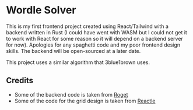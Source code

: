 # Wordle Solver

This is my first frontend project created using React/Tailwind with a backend written in Rust (I could have went with WASM but I could not get it to work with React for some reason so it will depend on a backend server for now). Apologies for any spaghetti code and my poor frontend design skills. The backend will be open-sourced at a later date.

This project uses a similar algorithm that 3blue1brown uses.

## Credits

- Some of the backend code is taken from [Roget](https://github.com/jonhoo/roget)
- Some of the code for the grid design is taken from [Reactle](https://github.com/cwackerfuss/react-wordle)
